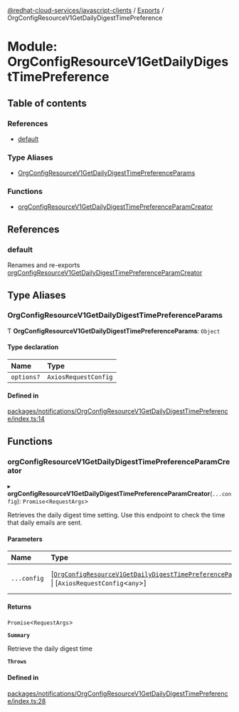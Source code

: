[@redhat-cloud-services/javascript-clients](../README.md) / [Exports](../modules.md) / OrgConfigResourceV1GetDailyDigestTimePreference

# Module: OrgConfigResourceV1GetDailyDigestTimePreference

## Table of contents

### References

- [default](OrgConfigResourceV1GetDailyDigestTimePreference.md#default)

### Type Aliases

- [OrgConfigResourceV1GetDailyDigestTimePreferenceParams](OrgConfigResourceV1GetDailyDigestTimePreference.md#orgconfigresourcev1getdailydigesttimepreferenceparams)

### Functions

- [orgConfigResourceV1GetDailyDigestTimePreferenceParamCreator](OrgConfigResourceV1GetDailyDigestTimePreference.md#orgconfigresourcev1getdailydigesttimepreferenceparamcreator)

## References

### default

Renames and re-exports [orgConfigResourceV1GetDailyDigestTimePreferenceParamCreator](OrgConfigResourceV1GetDailyDigestTimePreference.md#orgconfigresourcev1getdailydigesttimepreferenceparamcreator)

## Type Aliases

### OrgConfigResourceV1GetDailyDigestTimePreferenceParams

Ƭ **OrgConfigResourceV1GetDailyDigestTimePreferenceParams**: `Object`

#### Type declaration

| Name | Type |
| :------ | :------ |
| `options?` | `AxiosRequestConfig` |

#### Defined in

[packages/notifications/OrgConfigResourceV1GetDailyDigestTimePreference/index.ts:14](https://github.com/RedHatInsights/javascript-clients/blob/main/packages/notifications/OrgConfigResourceV1GetDailyDigestTimePreference/index.ts#L14)

## Functions

### orgConfigResourceV1GetDailyDigestTimePreferenceParamCreator

▸ **orgConfigResourceV1GetDailyDigestTimePreferenceParamCreator**(`...config`): `Promise`\<`RequestArgs`\>

Retrieves the daily digest time setting. Use this endpoint to check the time that daily emails are sent.

#### Parameters

| Name | Type | Description |
| :------ | :------ | :------ |
| `...config` | [[`OrgConfigResourceV1GetDailyDigestTimePreferenceParams`](OrgConfigResourceV1GetDailyDigestTimePreference.md#orgconfigresourcev1getdailydigesttimepreferenceparams)] \| [`AxiosRequestConfig`\<`any`\>] | with all available params. |

#### Returns

`Promise`\<`RequestArgs`\>

**`Summary`**

Retrieve the daily digest time

**`Throws`**

#### Defined in

[packages/notifications/OrgConfigResourceV1GetDailyDigestTimePreference/index.ts:28](https://github.com/RedHatInsights/javascript-clients/blob/main/packages/notifications/OrgConfigResourceV1GetDailyDigestTimePreference/index.ts#L28)
